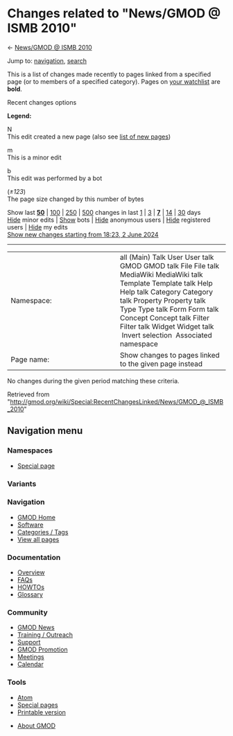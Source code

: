<div id="mw-page-base" class="noprint">

</div>

<div id="mw-head-base" class="noprint">

</div>

<div id="content" class="mw-body" role="main">

<span id="top"></span>

<div id="mw-js-message" style="display:none;">

</div>



# <span dir="auto">Changes related to "News/GMOD @ ISMB 2010"</span>

<div id="bodyContent">

<div id="contentSub">

← [News/GMOD @ ISMB
2010](/wiki/News/GMOD_@_ISMB_2010 "News/GMOD @ ISMB 2010")

</div>

<div id="jump-to-nav" class="mw-jump">

Jump to: [navigation](#mw-navigation), [search](#p-search)

</div>

<div id="mw-content-text">

<div class="mw-specialpage-summary">

This is a list of changes made recently to pages linked from a specified
page (or to members of a specified category). Pages on [your
watchlist](/wiki/Special:Watchlist "Special:Watchlist") are **bold**.

</div>

Recent changes options

<div class="mw-changeslist-legend">

**Legend:**

<div class="mw-collapsible-content">

N  
This edit created a new page (also see [list of new
pages](/wiki/Special:NewPages "Special:NewPages"))

m  
This is a minor edit

b  
This edit was performed by a bot

(*±123*)  
The page size changed by this number of bytes

</div>

</div>

Show last
[**50**](/mediawiki/index.php?title=Special:RecentChangesLinked&limit=50&target=News%2FGMOD_%40_ISMB_2010 "Special:RecentChangesLinked")
\|
[100](/mediawiki/index.php?title=Special:RecentChangesLinked&limit=100&target=News%2FGMOD_%40_ISMB_2010 "Special:RecentChangesLinked")
\|
[250](/mediawiki/index.php?title=Special:RecentChangesLinked&limit=250&target=News%2FGMOD_%40_ISMB_2010 "Special:RecentChangesLinked")
\|
[500](/mediawiki/index.php?title=Special:RecentChangesLinked&limit=500&target=News%2FGMOD_%40_ISMB_2010 "Special:RecentChangesLinked")
changes in last
[1](/mediawiki/index.php?title=Special:RecentChangesLinked&days=1&from=&target=News%2FGMOD_%40_ISMB_2010 "Special:RecentChangesLinked")
\|
[3](/mediawiki/index.php?title=Special:RecentChangesLinked&days=3&from=&target=News%2FGMOD_%40_ISMB_2010 "Special:RecentChangesLinked")
\|
[**7**](/mediawiki/index.php?title=Special:RecentChangesLinked&days=7&from=&target=News%2FGMOD_%40_ISMB_2010 "Special:RecentChangesLinked")
\|
[14](/mediawiki/index.php?title=Special:RecentChangesLinked&days=14&from=&target=News%2FGMOD_%40_ISMB_2010 "Special:RecentChangesLinked")
\|
[30](/mediawiki/index.php?title=Special:RecentChangesLinked&days=30&from=&target=News%2FGMOD_%40_ISMB_2010 "Special:RecentChangesLinked")
days  
[Hide](/mediawiki/index.php?title=Special:RecentChangesLinked&hideminor=1&target=News%2FGMOD_%40_ISMB_2010 "Special:RecentChangesLinked")
minor edits \|
[Show](/mediawiki/index.php?title=Special:RecentChangesLinked&hidebots=0&target=News%2FGMOD_%40_ISMB_2010 "Special:RecentChangesLinked")
bots \|
[Hide](/mediawiki/index.php?title=Special:RecentChangesLinked&hideanons=1&target=News%2FGMOD_%40_ISMB_2010 "Special:RecentChangesLinked")
anonymous users \|
[Hide](/mediawiki/index.php?title=Special:RecentChangesLinked&hideliu=1&target=News%2FGMOD_%40_ISMB_2010 "Special:RecentChangesLinked")
registered users \|
[Hide](/mediawiki/index.php?title=Special:RecentChangesLinked&hidemyself=1&target=News%2FGMOD_%40_ISMB_2010 "Special:RecentChangesLinked")
my edits  
[Show new changes starting from 18:23, 2 June
2024](/mediawiki/index.php?title=Special:RecentChangesLinked&from=20240602182333&target=News%2FGMOD_%40_ISMB_2010 "Special:RecentChangesLinked")

------------------------------------------------------------------------

<table class="mw-recentchanges-table">
<colgroup>
<col style="width: 50%" />
<col style="width: 50%" />
</colgroup>
<tbody>
<tr class="odd">
<td class="mw-label mw-namespace-label">Namespace:</td>
<td class="mw-input">all (Main) Talk User User talk GMOD GMOD talk File
File talk MediaWiki MediaWiki talk Template Template talk Help Help talk
Category Category talk Property Property talk Type Type talk Form Form
talk Concept Concept talk Filter Filter talk Widget Widget talk
 Invert selection
 Associated namespace</td>
</tr>
<tr class="even">
<td class="mw-label mw-target-label">Page name:</td>
<td class="mw-input">Show changes to pages linked to the given page
instead</td>
</tr>
</tbody>
</table>

<div class="mw-changeslist-empty">

No changes during the given period matching these criteria.

</div>

</div>

<div class="printfooter">

Retrieved from
"<http://gmod.org/wiki/Special:RecentChangesLinked/News/GMOD_@_ISMB_2010>"

</div>

<div id="catlinks" class="catlinks catlinks-allhidden">

</div>

<div class="visualClear">

</div>

</div>

</div>

<div id="mw-navigation">

## Navigation menu

<div id="mw-head">



<div id="left-navigation">

<div id="p-namespaces" class="vectorTabs" role="navigation"
aria-labelledby="p-namespaces-label">

### Namespaces

- <span id="ca-nstab-special">[Special
  page](/wiki/Special:RecentChangesLinked/News/GMOD_@_ISMB_2010 "This is a special page, you cannot edit the page itself")</span>

</div>

<div id="p-variants" class="vectorMenu emptyPortlet" role="navigation"
aria-labelledby="p-variants-label">

### 

### Variants[](#)

<div class="menu">

</div>

</div>

</div>





</div>



</div>

</div>

</div>

<div id="mw-panel">

<div id="p-logo" role="banner">

<a href="/wiki/Main_Page"
style="background-image: url(http://gmod.org/images/GMOD-cogs.png);"
title="Visit the main page"></a>

</div>

<div id="p-Navigation" class="portal" role="navigation"
aria-labelledby="p-Navigation-label">

### Navigation

<div class="body">

- <span id="n-GMOD-Home">[GMOD Home](/wiki/Main_Page)</span>
- <span id="n-Software">[Software](/wiki/GMOD_Components)</span>
- <span id="n-Categories-.2F-Tags">[Categories /
  Tags](/wiki/Categories)</span>
- <span id="n-View-all-pages">[View all
  pages](/wiki/Special:AllPages)</span>

</div>

</div>

<div id="p-Documentation" class="portal" role="navigation"
aria-labelledby="p-Documentation-label">

### Documentation

<div class="body">

- <span id="n-Overview">[Overview](/wiki/Overview)</span>
- <span id="n-FAQs">[FAQs](/wiki/Category:FAQ)</span>
- <span id="n-HOWTOs">[HOWTOs](/wiki/Category:HOWTO)</span>
- <span id="n-Glossary">[Glossary](/wiki/Glossary)</span>

</div>

</div>

<div id="p-Community" class="portal" role="navigation"
aria-labelledby="p-Community-label">

### Community

<div class="body">

- <span id="n-GMOD-News">[GMOD News](/wiki/GMOD_News)</span>
- <span id="n-Training-.2F-Outreach">[Training /
  Outreach](/wiki/Training_and_Outreach)</span>
- <span id="n-Support">[Support](/wiki/Support)</span>
- <span id="n-GMOD-Promotion">[GMOD
  Promotion](/wiki/GMOD_Promotion)</span>
- <span id="n-Meetings">[Meetings](/wiki/Meetings)</span>
- <span id="n-Calendar">[Calendar](/wiki/Calendar)</span>

</div>

</div>

<div id="p-tb" class="portal" role="navigation"
aria-labelledby="p-tb-label">

### Tools

<div class="body">

- <span id="feedlinks"><a
  href="http://gmod.org/mediawiki/index.php?title=Special:RecentChangesLinked/News/GMOD_@_ISMB_2010&amp;feed=atom"
  id="feed-atom" class="feedlink" rel="alternate"
  type="application/atom+xml" title="Atom feed for this page">Atom</a></span>
- <span id="t-specialpages"><a href="/wiki/Special:SpecialPages" accesskey="q"
  title="A list of all special pages [q]">Special pages</a></span>
- <span id="t-print"><a
  href="/mediawiki/index.php?title=Special:RecentChangesLinked/News/GMOD_@_ISMB_2010&amp;printable=yes"
  rel="alternate" accesskey="p"
  title="Printable version of this page [p]">Printable version</a></span>

</div>

</div>

</div>

</div>

<div id="footer" role="contentinfo">

- <span id="footer-places-about">[About
  GMOD](/wiki/GMOD:About "GMOD:About")</span>

<!-- -->






</div>
